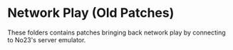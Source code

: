 # Network Play (Old Patches)

These folders contains patches bringing back network play by connecting to No23's server emulator.
